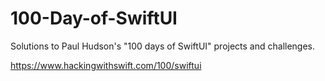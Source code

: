 # 100-Day-of-SwiftUI
Solutions to Paul Hudson's "100 days of SwiftUI" projects and challenges.

https://www.hackingwithswift.com/100/swiftui
